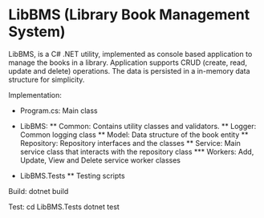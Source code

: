# LibBMS (Library Book Management System)
LibBMS, is a C# .NET utility, implemented as console based application to manage the books in a library.
Application supports CRUD (create, read, update and delete) operations. The data is persisted in a in-memory data structure for simplicity.

Implementation:

* Program.cs: Main class

* LibBMS:
    ** Common: Contains utility classes and validators.
    ** Logger: Common logging class
    ** Model: Data structure of the book entity
    ** Repository: Repository interfaces and the classes
    ** Service: Main service class that interacts with the repository class
        *** Workers: Add, Update, View and Delete service worker classes

* LibBMS.Tests
    ** Testing scripts        


Build:
 dotnet build

Test:
 cd LibBMS.Tests
 dotnet test


